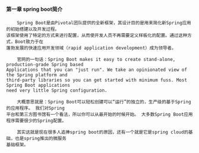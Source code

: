 #### 第一章 spring boot简介
        Spring Boot是由Pivotal团队提供的全新框架，其设计目的是用来简化新Spring应用的初始搭建以及开发过程。
    该框架使用了特定的方式来进行配置，从而使开发人员不再需要定义样板化的配置。通过这种方式，Boot致力于在
    蓬勃发展的快速应用开发领域（rapid application development）成为领导者。
    
        官网的一句话：Spring Boot makes it easy to create stand-alone, production-grade Spring based 
    Applications that you can "just run". We take an opinionated view of the Spring platform and 
    third-party libraries so you can get started with minimum fuss. Most Spring Boot applications 
    need very little Spring configuration.
    
        大概意思就是：Spring Boot可以轻松创建可以“运行”的独立的，生产级的基于Spring的应用程序。 我们对Spring
    平台和第三方图书馆有一个看法，所以你可以从最开始的时候开始。 大多数Spring Boot应用程序需要很少的Spring配置。
        
        其实这就是现在很多人追捧spring boot的原因，还有一个就是它是spring cloud的基础，也是spring推出的微服务
    基础框架。
    
    
    
 
    
    












